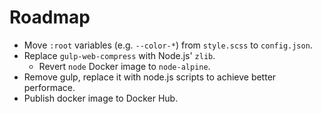 
# Roadmap

- Move `:root` variables (e.g. `--color-*`) from `style.scss` to `config.json`.
- Replace `gulp-web-compress` with Node.js' `zlib`.
  - Revert `node` Docker image to `node-alpine`.
- Remove gulp, replace it with node.js scripts to achieve better performace.
- Publish docker image to Docker Hub.
